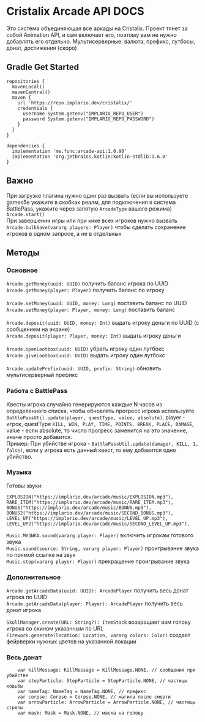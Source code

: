 # Cristalix Arcade API DOCS

Это система объединяющая все аркады на Cristalix. 
Проект тянет за собой Animation API, и сам включает его, поэтому вам не нужно добавлять его отдельно.
Мультисерверные: валюта, префикс, лутбосы, донат, достижения (скоро)
<br>

<h2>Gradle Get Started</h2>

```
repositories {
  mavenLocal()
  mavenCentral()
  maven {
    url 'https://repo.implario.dev/cristalix/'
    credentials {
      username System.getenv("IMPLARIO_REPO_USER")
      password System.getenv("IMPLARIO_REPO_PASSWORD")
    }
  }
}

dependencies {
  implementation 'me.func:arcade-api:1.0.90'
  implementation 'org.jetbrains.kotlin:kotlin-stdlib:1.6.0'
}
```

<h2>Важно</h2>

При загрузке плагина нужно один раз вызвать (если вы используете games5e укажите в скобках реалм, для подключения к система BattlePass, укажите через запятую `ArcadeType` вашего режима) `Arcade.start()`<br>
При завершении игры или при кике всех игроков нужно вызвать `Arcade.bulkSave(vararg players: Player)` чтобы сделать сохранение игроков в одном запросе, а не в отдельных

<h2>Методы</h2>

<h3>Основное</h3> 

`Arcade.getMoney(uuid: UUID)` получить баланс игрока по UUID<br>
`Arcade.getMoney(player: Player)` получить баланс по игроку<br>
<br>
`Arcade.setMoney(uuid: UUID, money: Long)` поставить баланс по UUID<br>
`Arcade.setMoney(player: Player, money: Long)` поставить баланс<br>
<br>
`Arcade.deposit(uuid: UUID, money: Int)` выдать игроку деньги по UUID (с сообщением на экране)<br>
`Arcade.deposit(player: Player, money: Int)` выдать игроку деньги<br>
<br>
`Arcade.openLootbox(uuid: UUID)` убрать игроку один лутбокс<br>
`Arcade.giveLootbox(uuid: UUID)` выдать игроку один лутбокс<br>
<br>
`Arcade.updatePrefix(uuid: UUID, prefix: String)` обновить мультисерверный префикс <br>

<h3>Работа с BattlePass</h3> 

Квесты игрока случайно генерируются каждые N часов из определенного списка, чтобы обновлять прогресс игрока используйте `BattlePassUtil.update(player, questType, value, absolute)`, player - игрок, questType `KILL, WIN, PLAY, TIME, POINTS, BREAK, PLACE, DAMAGE`, value - если absolute, то число прогресс заменится на это значение, иначе просто добавится.<br>
Пример:
При убийстве игрока - `BattlePassUtil.update(damager, KILL, 1, false)`, если у игрока есть данный квест, то ему добавится одно убийство.

<h3>Музыка</h3>

Готовы звуки:
```
EXPLOSION("https://implario.dev/arcade/music/EXPLOSION.mp3"),
RARE_ITEM("https://implario.dev/arcade/music/RARE_ITEM.mp3"),
BONUS("https://implario.dev/arcade/music/BONUS.mp3"),
BONUS2("https://implario.dev/arcade/music/SECOND_BONUS.mp3"),
LEVEL_UP("https://implario.dev/arcade/music/LEVEL_UP.mp3"),
LEVEL_UP2("https://implario.dev/arcade/music/SECOND_LEVEL_UP.mp3"),
```

`Music.МУЗЫКА.sound(vararg player: Player)` включить игрокам готового звука<br>
`Music.sound(source: String, vararg player: Player)` проигрывание звука по прямой ссылке на звук<br>
`Music.stop(vararg player: Player)` прекращение проигрывание звука<br>

<h3>Дополнительное</h3>

`Arcade.getArcadeData(uuid: UUID): ArcadePlayer` получить весь донат игрока по UUID<br>
`Arcade.getArcadeData(player: Player): ArcadePlayer` получить весь донат игрока<br>

`SkullManager.create(URL: String?): ItemStack` возвращает вам голову игрока со скином указанным по URL<br>
`Firework.generate(location: Location, vararg colors: Color)` создает фейрверки нужных цветов на указанной локации<br>

<h3>Весь донат</h3>

```
    var killMessage: KillMessage = KillMessage.NONE, // сообщения при убийстве
    var stepParticle: StepParticle = StepParticle.NONE, // частицы ходьбы
    var nameTag: NameTag = NameTag.NONE, // префикс
    var corpse: Corpse = Corpse.NONE, // магила после смерти
    var arrowParticle: ArrowParticle = ArrowParticle.NONE, // частицы стрелы
    var mask: Mask = Mask.NONE, // маска на голову
```
